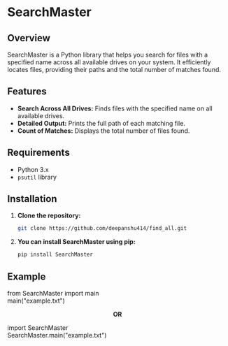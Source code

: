 # SearchMaster

## Overview

SearchMaster is a Python library that helps you search for files with a specified name across all available drives on your system. It efficiently locates files, providing their paths and the total number of matches found.

## Features

- **Search Across All Drives:** Finds files with the specified name on all available drives.
- **Detailed Output:** Prints the full path of each matching file.
- **Count of Matches:** Displays the total number of files found.

## Requirements

- Python 3.x
- `psutil` library

## Installation

1. **Clone the repository:**

   ```sh
   git clone https://github.com/deepanshu414/find_all.git
2. **You can install SearchMaster using pip:**

   ```sh
   pip install SearchMaster

## Example

from SearchMaster  import main<br>
main("example.txt")

**<p align="center">OR</p>**

import SearchMaster <br>
SearchMaster.main("example.txt")
   
